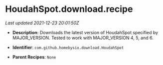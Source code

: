 # HoudahSpot.download.recipe

_Last updated 2021-12-23 20:01:50Z_

- **Description**: Downloads the latest version of HoudahSpot specified by MAJOR_VERSION. Tested to work with MAJOR_VERSION 4, 5, and 6.

- **Identifier**: `com.github.homebysix.download.HoudahSpot`

- **Parent Recipes**: `None`
